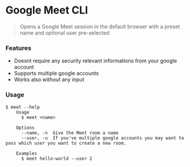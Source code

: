 # Google Meet CLI

> Opens a Google Meet session in the default browser with a preset name and optional user pre-selected

### Features

- Doesnt require any security relevant informations from your google account
- Supports multiple google accounts
- Works also without any input

### Usage

```
$ meet --help
	Usage
	  $ meet <name>

	Options
	  --name, -n  Give the Meet room a name
	  --user, -u  If you've multiple google accounts you may want to pass which user you want to create a new room.

	Examples
	  $ meet hello-world --user 2
```

